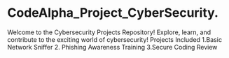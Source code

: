 # CodeAlpha_Project_CyberSecurity.
 Welcome to the Cybersecurity Projects Repository!  Explore, learn, and contribute to the exciting world of cybersecurity! Projects Included  1.Basic Network Sniffer 2. Phishing Awareness Training 3.Secure Coding Review
